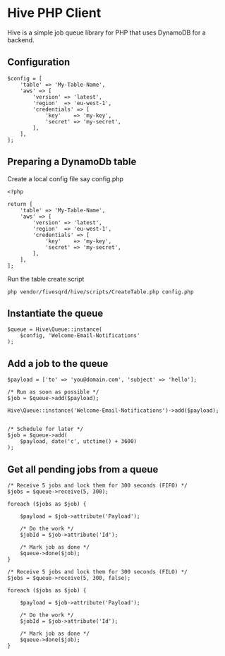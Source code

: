 # Hive PHP Client
Hive is a simple job queue library for PHP that uses DynamoDB for a backend.

## Configuration
```
$config = [
    'table' => 'My-Table-Name',
    'aws' => [
        'version' => 'latest',
        'region'  => 'eu-west-1',
        'credentials' => [
            'key'    => 'my-key',
            'secret' => 'my-secret',
        ],
    ],
];
```

## Preparing a DynamoDb table
Create a local config file say config.php

```
<?php

return [
    'table' => 'My-Table-Name',
    'aws' => [
        'version' => 'latest',
        'region'  => 'eu-west-1',
        'credentials' => [
            'key'    => 'my-key',
            'secret' => 'my-secret',
        ],
    ],
];
```

Run the table create script
```
php vendor/fivesqrd/hive/scripts/CreateTable.php config.php
```

## Instantiate the queue
```
$queue = Hive\Queue::instance(
    $config, 'Welcome-Email-Notifications'
);
```

## Add a job to the queue
```
$payload = ['to' => 'you@domain.com', 'subject' => 'hello'];

/* Run as soon as possible */
$job = $queue->add($payload);

Hive\Queue::instance('Welcome-Email-Notifications')->add($payload);
```

```

/* Schedule for later */
$job = $queue->add(
    $payload, date('c', utctime() + 3600)
);
```

## Get all pending jobs from a queue
```
/* Receive 5 jobs and lock them for 300 seconds (FIFO) */
$jobs = $queue->receive(5, 300);

foreach ($jobs as $job) {

    $payload = $job->attribute('Payload');

    /* Do the work */
    $jobId = $job->attribute('Id');

    /* Mark job as done */
    $queue->done($job);
}
```

```
/* Receive 5 jobs and lock them for 300 seconds (FILO) */
$jobs = $queue->receive(5, 300, false);

foreach ($jobs as $job) {

    $payload = $job->attribute('Payload');

    /* Do the work */
    $jobId = $job->attribute('Id');

    /* Mark job as done */
    $queue->done($job);
}
```
